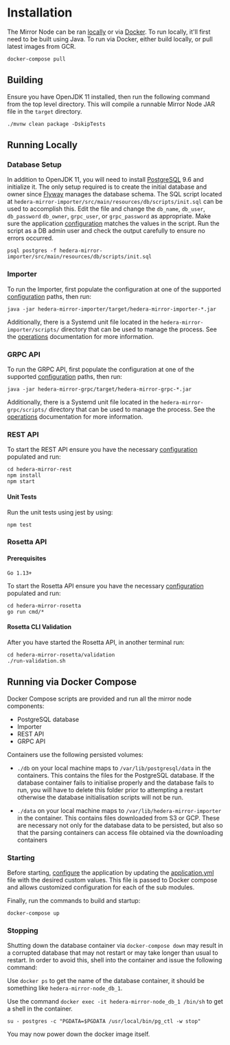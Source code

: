 # Installation

The Mirror Node can be ran [locally](#running-locally) or via [Docker](#running-via-docker-compose).
To run locally, it'll first need to be built using Java. To run via Docker, either build locally, or pull latest images
from GCR.

```console
docker-compose pull
```

## Building

Ensure you have OpenJDK 11 installed, then run the following command from the top level directory. This will
compile a runnable Mirror Node JAR file in the `target` directory.

```console
./mvnw clean package -DskipTests
```

## Running Locally

### Database Setup

In addition to OpenJDK 11, you will need to install [PostgreSQL](https://postgresql.org) 9.6 and initialize it. The only
setup required is to create the initial database and owner since [Flyway](https://flywaydb.org) manages the
database schema. The SQL script located at `hedera-mirror-importer/src/main/resources/db/scripts/init.sql` can be used to
accomplish this. Edit the file and change the `db_name`, `db_user`, `db_password` `db_owner`, `grpc_user`, or
`grpc_password` as appropriate.
Make sure the application [configuration](configuration.md) matches the values in the script. Run the script as a DB
admin user and check the output carefully to ensure no errors occurred.

```console
psql postgres -f hedera-mirror-importer/src/main/resources/db/scripts/init.sql
```

### Importer

To run the Importer, first populate the configuration at one of the supported
[configuration](configuration.md) paths, then run:

```console
java -jar hedera-mirror-importer/target/hedera-mirror-importer-*.jar
```

Additionally, there is a Systemd unit file located in the `hedera-mirror-importer/scripts/` directory that can be used to
manage the process. See the [operations](operations.md) documentation for more information.

### GRPC API

To run the GRPC API, first populate the configuration at one of the supported
[configuration](configuration.md) paths, then run:

```console
java -jar hedera-mirror-grpc/target/hedera-mirror-grpc-*.jar
```

Additionally, there is a Systemd unit file located in the `hedera-mirror-grpc/scripts/` directory that can be used to
manage the process. See the [operations](operations.md) documentation for more information.

### REST API

To start the REST API ensure you have the necessary [configuration](configuration.md) populated and run:

```console
cd hedera-mirror-rest
npm install
npm start
```

#### Unit Tests

Run the unit tests using jest by using:

```console
npm test
```

### Rosetta API

#### Prerequisites
``
Go 1.13+
``

To start the Rosetta API ensure you have the necessary [configuration](configuration.md) populated and run:

```console
cd hedera-mirror-rosetta
go run cmd/*
```

#### Rosetta CLI Validation

After you have started the Rosetta API, in another terminal run:

```console
cd hedera-mirror-rosetta/validation
./run-validation.sh
```

## Running via Docker Compose

Docker Compose scripts are provided and run all the mirror node components:

-   PostgreSQL database
-   Importer
-   REST API
-   GRPC API

Containers use the following persisted volumes:

-   `./db` on your local machine maps to `/var/lib/postgresql/data` in the containers. This contains the files for the
    PostgreSQL database. If the database container fails to initialise properly and the database fails to run, you will
    have to delete this folder prior to attempting a restart otherwise the database initialisation scripts will not be
    run.

-   `./data` on your local machine maps to `/var/lib/hedera-mirror-importer` in the container. This contains files downloaded
    from S3 or GCP. These are necessary not only for the database data to be persisted, but also so that the parsing
    containers can access file obtained via the downloading containers

### Starting

Before starting, [configure](configuration.md) the application by updating the [application.yml](../application.yml) file with the desired custom
values. This file is passed to Docker compose and allows customized configuration for each of the sub modules.

Finally, run the commands to build and startup:

```console
docker-compose up
```

### Stopping

Shutting down the database container via `docker-compose down` may result in a corrupted database that may not restart
or may take longer than usual to restart. In order to avoid this, shell into the container and issue the following command:

Use `docker ps` to get the name of the database container, it should be something like `hedera-mirror-node_db_1`.

Use the command `docker exec -it hedera-mirror-node_db_1 /bin/sh` to get a shell in the container.

`su - postgres -c "PGDATA=$PGDATA /usr/local/bin/pg_ctl -w stop"`

You may now power down the docker image itself.
